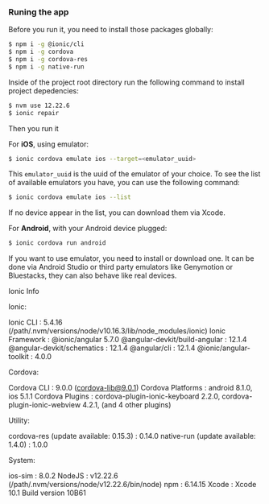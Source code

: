 ### Runing the app

Before you run it, you need to install those packages globally:  

```bash
$ npm i -g @ionic/cli
$ npm i -g cordova
$ npm i -g cordova-res
$ npm i -g native-run
```

Inside of the project root directory run the following command to install project depedencies:

```bash
$ nvm use 12.22.6
$ ionic repair
```

Then you run it

For **iOS**, using emulator:
```bash
$ ionic cordova emulate ios --target=<emulator_uuid>
```

This `emulator_uuid` is the uuid of the emulator of your choice. To see the list of available emulators you have, you can use the following command:

```bash
$ ionic cordova emulate ios --list
```

If no device appear in the list, you can download them via Xcode.

For **Android**, with your Android device plugged:
```bash
$ ionic cordova run android
```

If you want to use emulator, you need to install or download one. It can be done via Android Studio or third party emulators like Genymotion or Bluestacks, they can also behave like real devices.

Ionic Info

Ionic:

   Ionic CLI                     : 5.4.16 (/path/.nvm/versions/node/v10.16.3/lib/node_modules/ionic)
   Ionic Framework               : @ionic/angular 5.7.0
   @angular-devkit/build-angular : 12.1.4
   @angular-devkit/schematics    : 12.1.4
   @angular/cli                  : 12.1.4
   @ionic/angular-toolkit        : 4.0.0

Cordova:

   Cordova CLI       : 9.0.0 (cordova-lib@9.0.1)
   Cordova Platforms : android 8.1.0, ios 5.1.1
   Cordova Plugins   : cordova-plugin-ionic-keyboard 2.2.0, cordova-plugin-ionic-webview 4.2.1, (and 4 other plugins)

Utility:

   cordova-res (update available: 0.15.3) : 0.14.0
   native-run (update available: 1.4.0)   : 1.0.0

System:

   ios-sim : 8.0.2
   NodeJS  : v12.22.6 (/path/.nvm/versions/node/v12.22.6/bin/node)
   npm     : 6.14.15
   Xcode   : Xcode 10.1 Build version 10B61
